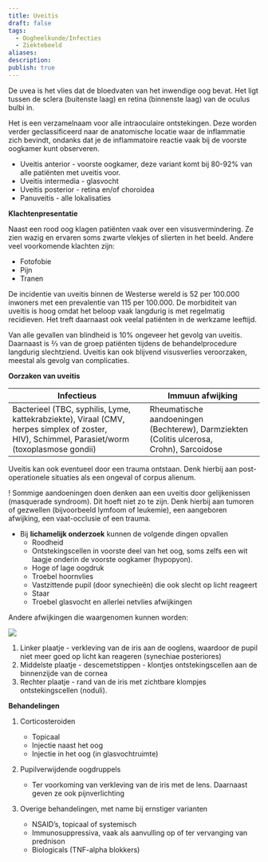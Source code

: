 ```yaml
---
title: Uveitis
draft: false
tags:
  - Oogheelkunde/Infecties
  - Ziektebeeld
aliases: 
description: 
publish: true
---
```



De uvea is het vlies dat de bloedvaten van het inwendige oog bevat. Het ligt tussen de sclera (buitenste laag) en retina (binnenste laag) van de oculus bulbi in.

Het is een verzamelnaam voor alle intraoculaire ontstekingen. Deze worden verder geclassificeerd naar de anatomische locatie waar de inflammatie zich bevindt, ondanks dat je de inflammatoire reactie vaak bij de voorste oogkamer kunt observeren.

- Uveitis anterior - voorste oogkamer, deze variant komt bij 80-92% van alle patiënten met uveitis voor.
- Uveitis intermedia - glasvocht
- Uveitis posterior - retina en/of choroidea
- Panuveitis - alle lokalisaties

**Klachtenpresentatie**

Naast een rood oog klagen patiënten vaak over een visusvermindering. Ze zien wazig en ervaren soms zwarte vlekjes of slierten in het beeld. Andere veel voorkomende klachten zijn:

- Fotofobie
- Pijn
- Tranen

De incidentie van uveitis binnen de Westerse wereld is 52 per 100.000 inwoners met een prevalentie van 115 per 100.000. De morbiditeit van uveitis is hoog omdat het beloop vaak langdurig is met regelmatig recidieven. Het treft daarnaast ook veelal patiënten in de werkzame leeftijd.

Van alle gevallen van blindheid is 10% ongeveer het gevolg van uveitis. Daarnaast is ⅔ van de groep patiënten tijdens de behandelprocedure langdurig slechtziend. Uveitis kan ook blijvend visusverlies veroorzaken, meestal als gevolg van complicaties.

**Oorzaken van uveitis**

| Infectieus | Immuun afwijking |
| --- | --- |
| Bacterieel (TBC, syphilis, Lyme, kattekrabziekte), Viraal (CMV, herpes simplex of zoster, HIV), Schimmel, Parasiet/worm (toxoplasmose gondii) | Rheumatische aandoeningen (Bechterew), Darmziekten (Colitis ulcerosa, Crohn), Sarcoidose |
Uveitis kan ook eventueel door een trauma ontstaan. Denk hierbij aan post-operationele situaties als een ongeval of corpus alienum.

! Sommige aandoeningen doen denken aan een uveitis door gelijkenissen (masquerade syndroom). Dit hoeft niet zo te zijn. Denk hierbij aan tumoren of gezwellen (bijvoorbeeld lymfoom of leukemie), een aangeboren afwijking, een vaat-occlusie of een trauma.

- Bij **lichamelijk onderzoek** kunnen de volgende dingen opvallen
    - Roodheid
    - Ontstekingscellen in voorste deel van het oog, soms zelfs een wit laagje onderin de voorste oogkamer (hypopyon).
    - Hoge of lage oogdruk
    - Troebel hoornvlies
    - Vastzittende pupil (door synechieën) die ook slecht op licht reageert
    - Staar
    - Troebel glasvocht en allerlei netvlies afwijkingen

Andere afwijkingen die waargenomen kunnen worden:

![](https://i.imgur.com/qRFJbPc.png)



1. Linker plaatje - verkleving van de iris aan de ooglens, waardoor de pupil niet meer goed op licht kan reageren (synechiae posteriores)
2. Middelste plaatje - descemetstippen - klontjes ontstekingscellen aan de binnenzijde van de cornea
3. Rechter plaatje - rand van de iris met zichtbare klompjes ontstekingscellen (noduli).

**Behandelingen**

1. Corticosteroiden
	- Topicaal
	- Injectie naast het oog
	- Injectie in het oog (in glasvochtruimte)

2. Pupilverwijdende oogdruppels
	- Ter voorkoming van verkleving van de iris met de lens. Daarnaast geven ze ook pijnverlichting
3. Overige behandelingen, met name bij ernstiger varianten
	- NSAID’s, topicaal of systemisch
	- Immunosuppressiva, vaak als aanvulling op of ter vervanging van prednison
	- Biologicals (TNF-alpha blokkers)